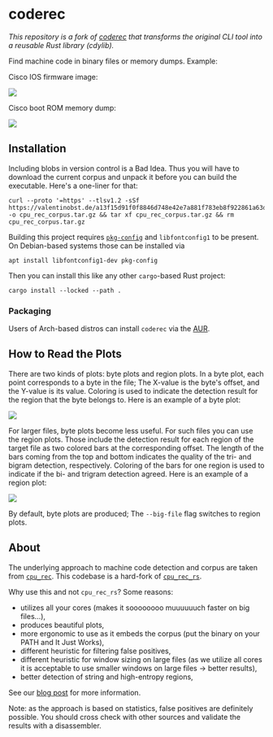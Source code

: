 # coderec

*This repository is a fork of [coderec](https://github.com/vobst/coderec) that transforms the original CLI tool into 
a reusable Rust library (cdylib).*

Find machine code in binary files or memory dumps. Example:

Cisco IOS firmware image:

![](https://blog.eb9f.de/media/coderec/C800-UNI-159-3.M2_w81920_regions.png)

Cisco boot ROM memory dump:

![](https://blog.eb9f.de/media/coderec/ffc31000_ffd2b000.dump_w4096_regions.png)

## Installation

Including blobs in version control is a Bad Idea. Thus you will have to
download the current corpus and unpack it before you can build the executable.
Here's a one-liner for that:

```
curl --proto '=https' --tlsv1.2 -sSf https://valentinobst.de/a13f15d91f0f8846d748e42e7a881f783eb8f922861a63d9dfb74824d21337039dd8216f0373c3e5820c5e32de8f0a1880ec55456ff0da39f17d32f567d62b84/cpu_rec_corpus.tar.gz -o cpu_rec_corpus.tar.gz && tar xf cpu_rec_corpus.tar.gz && rm cpu_rec_corpus.tar.gz
```

Building this project requires
[`pkg-config`](https://en.wikipedia.org/wiki/Pkg-config)
and `libfontconfig1` to be present. On Debian-based systems those can be
installed via

```shell
apt install libfontconfig1-dev pkg-config
```

Then you can install this like any other `cargo`-based Rust project:

```
cargo install --locked --path .
```

### Packaging

Users of Arch-based distros can install `coderec` via the
[AUR](https://aur.archlinux.org/packages/coderec).

## How to Read the Plots

There are two kinds of plots: byte plots and region plots. In a byte plot, each
point corresponds to a byte in the file; The X-value is the byte's offset, and
the Y-value is its value. Coloring is used to indicate the detection result for
the region that the byte belongs to. Here is an example of a byte plot:

![](https://valentinobst.de/31c929c36d54d2670a97f8485f09f99c43266e6b5ac51f2b322178d03c2c5f00/bfc00000_bfc90000.dump_w4096_regions.png)

For larger files, byte plots become less useful. For such files you can use the
region plots. Those include the detection result for each region of the target
file as two colored bars at the corresponding offset. The length of the bars
coming from the top and bottom indicates the quality of the tri- and bigram
detection, respectively. Coloring of the bars for one region is used to indicate
if the bi- and trigram detection agreed. Here is an example of a region plot:

![](https://valentinobst.de/e97aabb102c6fc5b241a3eef5772511c7e4089ad5dd12bc859075e442a47fe95/c2800nm-adventerprisek9_sna-mz.124-22_core_02_cropped_w73728_regions.png)

By default, byte plots are produced; The `--big-file` flag switches to region
plots.

## About

The underlying approach to machine code detection and corpus are taken from
[`cpu_rec`](https://github.com/airbus-seclab/cpu_rec/). This codebase is a
hard-fork of [`cpu_rec_rs`](https://github.com/trou/cpu_rec_rs).

Why use this and not `cpu_rec_rs`? Some reasons:

- utilizes all your cores (makes it soooooooo muuuuuuch faster on big files...),
- produces beautiful plots,
- more ergonomic to use as it embeds the corpus (put the binary on your PATH and It Just Works),
- different heuristic for filtering false positives,
- different heuristic for window sizing on large files (as we utilize all cores
  it is acceptable to use smaller windows on large files -> better results),
- better detection of string and high-entropy regions,

See our [blog post](https://blog.eb9f.de/2024/11/24/coderec.html) for more information.

Note: as the approach is based on statistics, false positives are definitely
possible. You should cross check with other sources and validate the results
with a disassembler.

